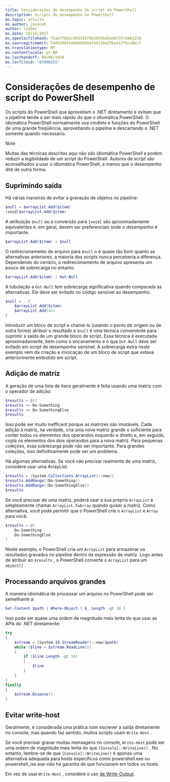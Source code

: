 ```yaml
---
title: Considerações de desempenho de script do PowerShell
description: Scripts de desempenho no PowerShell
ms.topic: article
ms.author: jasonsh
author: lzybkr
ms.date: 10/16/2017
ms.openlocfilehash: f5ab7fbb1c993192f4626935d2adb73fc9401250
ms.sourcegitcommit: 53d526bfeddb89d28af44210a23ba417f6ce0ecf
ms.translationtype: MT
ms.contentlocale: pt-BR
ms.lasthandoff: 08/06/2020
ms.locfileid: "87896255"
---
```

# <a name="powershell-scripting-performance-considerations"></a>Considerações de desempenho de script do PowerShell

Os scripts do PowerShell que aproveitam o .NET diretamente e evitam que o pipeline tende a ser mais rápido do que o idiomática PowerShell. O idiomática PowerShell normalmente usa cmdlets e funções do PowerShell de uma grande freqüência, aproveitando o pipeline e descartando o .NET somente quando necessário.

>[!Note]
> Muitas das técnicas descritas aqui não são idiomática PowerShell e podem reduzir a legibilidade de um script do PowerShell. Autores de script são aconselhados a usar o idiomática PowerShell, a menos que o desempenho dite de outra forma.

## <a name="suppressing-output"></a>Suprimindo saída

Há várias maneiras de evitar a gravação de objetos no pipeline:

```PowerShell
$null = $arrayList.Add($item)
[void]$arrayList.Add($item)
```

A atribuição `$null` ou a conversão para `[void]` são aproximadamente equivalentes e, em geral, devem ser preferenciais onde o desempenho é importante.

```PowerShell
$arrayList.Add($item) > $null
```

O redirecionamento de arquivo para `$null` o é quase tão bom quanto as alternativas anteriores, a maioria dos scripts nunca perceberia a diferença.
Dependendo do cenário, o redirecionamento de arquivo apresenta um pouco de sobrecarga no entanto.

```PowerShell
$arrayList.Add($item) | Out-Null
```

A tubulação a `Out-Null` tem sobrecarga significativa quando comparada às alternativas.
Ele deve ser evitado no código sensível ao desempenho.

```PowerShell
$null = . {
    $arrayList.Add($item)
    $arrayList.Add(42)
}
```

Introduzir um bloco de script e chamá-lo (usando o ponto de origem ou de outra forma) atribuir o resultado a `$null` é uma técnica conveniente para suprimir a saída de um grande bloco de script.
Essa técnica é executada aproximadamente, bem como o encanamento e o que `Out-Null` deve ser evitado em script de desempenho sensível.
A sobrecarga extra neste exemplo vem da criação e invocação de um bloco de script que estava anteriormente embutido em script.


## <a name="array-addition"></a>Adição de matriz

A geração de uma lista de itens geralmente é feita usando uma matriz com o operador de adição:

```PowerShell
$results = @()
$results += Do-Something
$results += Do-SomethingElse
$results
```

Isso pode ser muito inefficent porque as matrizes são imutáveis.
Cada adição à matriz, na verdade, cria uma nova matriz grande o suficiente para conter todos os elementos dos operandos esquerdo e direito e, em seguida, copia os elementos dos dois operandos para a nova matriz.
Para pequenas coleções, essa sobrecarga pode não ser importante.
Para grandes coleções, isso definitivamente pode ser um problema.

Há algumas alternativas.
Se você não precisar realmente de uma matriz, considere usar uma ArrayList:

```PowerShell
$results = [System.Collections.ArrayList]::new()
$results.AddRange((Do-Something))
$results.AddRange((Do-SomethingElse))
$results
```

Se você precisar de uma matriz, poderá usar a sua própria `ArrayList` e simplesmente chamar `ArrayList.ToArray` quando quiser a matriz.
Como alternativa, você pode permitir que o PowerShell crie o `ArrayList` e `Array` para você:

```PowerShell
$results = @(
    Do-Something
    Do-SomethingElse
)
```

Neste exemplo, o PowerShell cria um `ArrayList` para armazenar os resultados gravados no pipeline dentro da expressão de matriz.
Logo antes de atribuir ao `$results` , o PowerShell converte o `ArrayList` para um `object[]` .

## <a name="processing-large-files"></a>Processando arquivos grandes

A maneira idiomática de processar um arquivo no PowerShell pode ser semelhante a:

```PowerShell
Get-Content $path | Where-Object { $_.Length -gt 10 }
```

Isso pode ser quase uma ordem de magnitude mais lenta do que usar as APIs do .NET diretamente:

```PowerShell
try
{
    $stream = [System.IO.StreamReader]::new($path)
    while ($line = $stream.ReadLine())
    {
        if ($line.Length -gt 10)
        {
            $line
        }
    }
}
finally
{
    $stream.Dispose()
}
```

## <a name="avoid-write-host"></a>Evitar write-host

Geralmente, é considerada uma prática ruim escrever a saída diretamente no console, mas quando faz sentido, muitos scripts usam `Write-Host` .

Se você precisar gravar muitas mensagens no console, `Write-Host` pode ser uma ordem de magnitude mais lenta do que `[Console]::WriteLine()` . No entanto, lembre-se de que `[Console]::WriteLine()` é apenas uma alternativa adequada para hosts específicos como powershell.exe ou powershell_ise.exe-não há garantia de que funcionem em todos os hosts.

Em vez de usar `Write-Host` , considere o uso [de Write-Output](/powershell/module/Microsoft.PowerShell.Utility/Write-Output?view=powershell-5.1).


